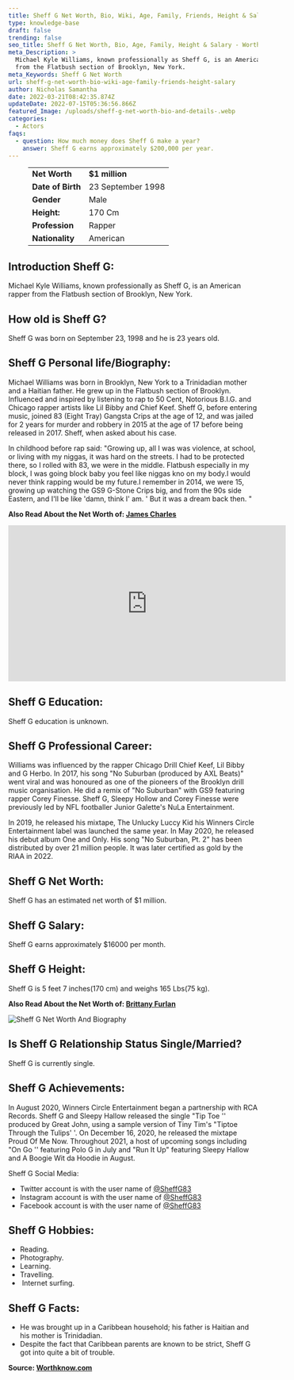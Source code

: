 ```yaml
---
title: Sheff G Net Worth, Bio, Wiki, Age, Family, Friends, Height & Salary
type: knowledge-base
draft: false
trending: false
seo_title: Sheff G Net Worth, Bio, Age, Family, Height & Salary - WorthKnow
meta_Description: >
  Michael Kyle Williams, known professionally as Sheff G, is an American rapper
  from the Flatbush section of Brooklyn, New York.
meta_Keywords: Sheff G Net Worth
url: sheff-g-net-worth-bio-wiki-age-family-friends-height-salary
author: Nicholas Samantha
date: 2022-03-21T08:42:35.874Z
updateDate: 2022-07-15T05:36:56.866Z
featured_Image: /uploads/sheff-g-net-worth-bio-and-details-.webp
categories:
  - Actors
faqs:
  - question: How much money does Sheff G make a year?
    answer: Sheff G earns approximately $200,000 per year.
---
```

<figure class="wp-block-table is-style-stripes">
  <table>
    <tbody>
      <tr>
        <td>
          <strong>Net Worth</strong>
        </td>
        <td>
          <strong>$1 million</strong>
        </td>
      </tr>
      <tr>
        <td>
          <strong>Date of Birth</strong>
        </td>
        <td>23 September 1998 </td>
      </tr>
      <tr>
        <td>
          <strong>Gender</strong>
        </td>
        <td>Male</td>
      </tr>
      <tr>
        <td>
          <strong>Height:</strong>
        </td>
        <td>170 Cm</td>
      </tr>
      <tr>
        <td>
          <strong>Profession</strong>
        </td>
        <td>Rapper</td>
      </tr>
      <tr>
        <td>
          <strong>Nationality</strong>
        </td>
        <td>American</td>
      </tr>
    </tbody>
  </table>
</figure>

## **Introduction Sheff G:**

Michael Kyle Williams, known professionally as Sheff G, is an American rapper from the Flatbush section of Brooklyn, New York.

## **How old is Sheff G?**

Sheff G was born on September 23, 1998 and he is 23 years old.

## **Sheff G Personal life/Biography:**

Michael Williams was born in Brooklyn, New York to a Trinidadian mother and a Haitian father. He grew up in the Flatbush section of Brooklyn. Influenced and inspired by listening to rap to 50 Cent, Notorious B.I.G. and Chicago rapper artists like Lil Bibby and Chief Keef. Sheff G, before entering music, joined 83 (Eight Tray) Gangsta Crips at the age of 12, and was jailed for 2 years for murder and robbery in 2015 at the age of 17 before being released in 2017. Sheff, when asked about his case.

In childhood before rap said: "Growing up, all I was was violence, at school, or living with my niggas, it was hard on the streets. I had to be protected there, so I rolled with 83, we were in the middle. Flatbush especially in my block, I was going block baby you feel like niggas kno on my body.I would never think rapping would be my future.I remember in 2014, we were 15, growing up watching the GS9 G-Stone Crips big, and from the 90s side Eastern, and I'll be like 'damn, think I' am. ' But it was a dream back then. "

**Also Read About the Net Worth of: <a href="https://worthknow.com/james-charles-family-net-worth-bio-age-family-height-house-home-address-phone-number-email/" target="_blank" rel="noopener">James Charles</a>**

<iframe width="560" height="315" src="https://www.youtube.com/embed/YUrkQUAoGM0" title="YouTube video player" frameborder="0" allow="accelerometer; autoplay; clipboard-write; encrypted-media; gyroscope; picture-in-picture" allowfullscreen></iframe>

## **Sheff G Education:**

Sheff G education is unknown.

## **Sheff G Professional Career:**

Williams was influenced by the rapper Chicago Drill Chief Keef, Lil Bibby and G Herbo. In 2017, his song "No Suburban (produced by AXL Beats)" went viral and was honoured as one of the pioneers of the Brooklyn drill music organisation. He did a remix of "No Suburban" with GS9 featuring rapper Corey Finesse. Sheff G, Sleepy Hollow and Corey Finesse were previously led by NFL footballer Junior Galette's NuLa Entertainment.

In 2019, he released his mixtape, The Unlucky Luccy Kid his Winners Circle Entertainment label was launched the same year. In May 2020, he released his debut album One and Only. His song "No Suburban, Pt. 2" has been distributed by over 21 million people. It was later certified as gold by the RIAA in 2022. 

## **Sheff G Net Worth:**

Sheff G has an estimated net worth of $1 million.

## **Sheff G Salary:**

Sheff G earns approximately $16000 per month.

## **Sheff G Height:**

Sheff G is 5 feet 7 inches(170 cm) and weighs 165 Lbs(75 kg).

**Also Read About the Net Worth of: <a href="https://worthknow.com/brittany-furlan-net-worth-bio-wiki-age-family-friends-height-salary/" target="_blank" rel="noopener">Brittany Furlan</a>**

![Sheff G Net Worth And Biography](/uploads/sheff-g-net-worth-.webp)

## **Is Sheff G Relationship Status Single/Married?**

Sheff G is currently single.

## **Sheff G Achievements:**

In August 2020, Winners Circle Entertainment began a partnership with RCA Records. Sheff G and Sleepy Hallow released the single "Tip Toe '' produced by Great John, using a sample version of Tiny Tim's "Tiptoe Through the Tulips' '. On December 16, 2020, he released the mixtape Proud Of Me Now. Throughout 2021, a host of upcoming songs including "On Go '' featuring Polo G in July and "Run It Up" featuring Sleepy Hallow and A Boogie Wit da Hoodie in August.

Sheff G Social Media:

* Twitter account is with the user name of <a href="https://twitter.com/sheffg83" target="_blank" rel="nofollow" rel="noopener">@SheffG83</a>
* Instagram account is with the user name of <a href="https://www.instagram.com/sheff_g/" target="_blank" rel="nofollow" rel="noopener">@SheffG83</a>
* Facebook account is with the user name of <a href="https://www.facebook.com/people/Sheff-G-Escxbar/100011231736143/" target="_blank" rel="nofollow" rel="noopener">@SheffG83</a>

## **Sheff G Ho**bbies:

* Reading.
* Photography.
* Learning.
* Travelling.
*  Internet surfing.

## **Sheff G Facts:**

* He was brought up in a Caribbean household; his father is Haitian and his mother is Trinidadian.
* Despite the fact that Caribbean parents are known to be strict, Sheff G got into quite a bit of trouble.

**Source: <a href="https://worthknow.com/" target="_blank" rel="noopener">Worthknow.com</a>**